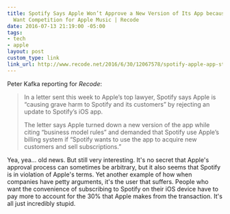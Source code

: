 ```yaml
---
title: Spotify Says Apple Won’t Approve a New Version of Its App because It Doesn’t
  Want Competition for Apple Music | Recode
date: 2016-07-13 21:19:00 -05:00
tags:
- tech
- apple
layout: post
custom_type: link
link_url: http://www.recode.net/2016/6/30/12067578/spotify-apple-app-store-rejection
---
```


Peter Kafka reporting for *Recode*:

> In a letter sent this week to Apple’s top lawyer, Spotify says Apple is “causing grave harm to Spotify and its customers” by rejecting an update to Spotify’s iOS app.
>
> The letter says Apple turned down a new version of the app while citing “business model rules” and demanded that Spotify use Apple’s billing system if “Spotify wants to use the app to acquire new customers and sell subscriptions.”

Yea, yea… old news. But still very interesting. It's no secret that Apple's approval process can sometimes be arbitrary, but it also seems that Spotify is in violation of Apple's terms. Yet another example of how when companies have petty arguments, it's the user that suffers. People who want the convenience of subscribing to Spotify on their iOS device have to pay more to account for the 30% that Apple makes from the transaction. It's all just incredibly stupid.
